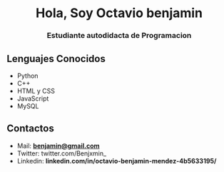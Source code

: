 <h1 align="center">Hola, Soy Octavio benjamin</h1>
<h3 align="center">Estudiante autodidacta de Programacion</h3>

<h2>Lenguajes Conocidos</h2>

- Python
- C++
- HTML y CSS
- JavaScript
- MySQL

<h2> Contactos </h2>

- Mail: **benjamin@gmail.com**
- Twitter: twitter.com/Benjxmin_ 
- Linkedin: **linkedin.com/in/octavio-benjamin-mendez-4b5633195/**
